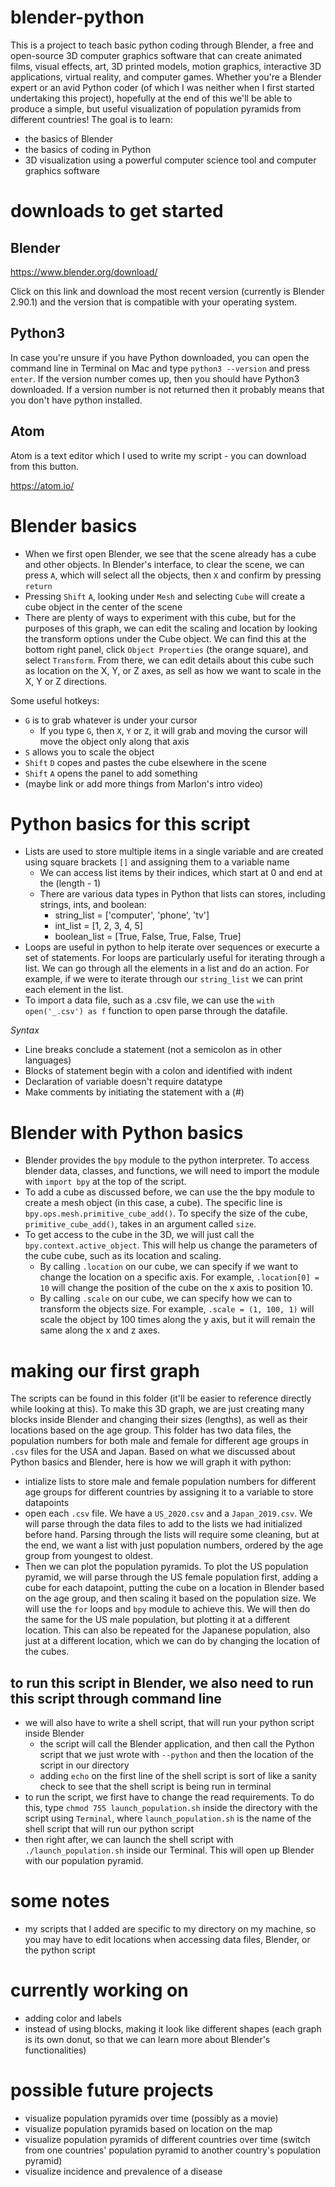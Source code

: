 # blender-python
This is a project to teach basic python coding through Blender, a free and open-source 3D computer graphics software that can create animated films, visual effects, art, 3D printed models, motion graphics, interactive 3D applications, virtual reality, and computer games. Whether you're a Blender expert or an avid Python coder (of which I was neither when I first started undertaking this project), hopefully at the end of this we'll be able to produce a simple, but useful visualization of population pyramids from different countries! The goal is to learn: 
* the basics of Blender
* the basics of coding in Python
* 3D visualization using a powerful computer science tool and computer graphics software

# downloads to get started
## Blender
https://www.blender.org/download/

Click on this link and download the most recent version (currently is Blender 2.90.1) and the version that is compatible with your operating system.

## Python3
In case you're unsure if you have Python downloaded, you can open the command line in Terminal on Mac and type `python3 --version` and press `enter`. If the version number comes up, then you should have Python3 downloaded. If a version number is not returned then it probably means that you don't have python installed. 

## Atom 
Atom is a text editor which I used to write my script - you can download from this button. 

https://atom.io/

# Blender basics
- When we first open Blender, we see that the scene already has a cube and other objects. In Blender's interface, to clear the scene, we can press `A`, which will select all the objects, then `X` and confirm by pressing `return`
- Pressing `Shift` `A`, looking under `Mesh` and selecting `Cube` will create a cube object in the center of the scene
- There are plenty of ways to experiment with this cube, but for the purposes of this graph, we can edit the scaling and location by looking the transform options under the Cube object. We can find this at the bottom right panel, click `Object Properties` (the orange square), and select `Transform`. From there, we can edit details about this cube such as location on the X, Y, or Z axes, as sell as how we want to scale in the X, Y or Z directions.  

Some useful hotkeys: 
- `G` is to grab whatever is under your cursor
  - If you type `G`, then `X`, `Y` or `Z`, it will grab and moving the cursor will move the object only along that axis
- `S` allows you to scale the object
- `Shift` `D` copes and pastes the cube elsewhere in the scene
- `Shift` `A` opens the panel to add something
- (maybe link or add more things from Marlon's intro video)

# Python basics for this script
- Lists are used to store multiple items in a single variable and are created using square brackets `[]` and assigning them to a variable name
  - We can access list items by their indices, which start at 0 and end at the (length - 1)
  - There are various data types in Python that lists can stores, including strings, ints, and boolean:
    - string_list = ['computer', 'phone', 'tv']
    - int_list = [1, 2, 3, 4, 5]
    - boolean_list = [True, False, True, False, True]
- Loops are useful in python to help iterate over sequences or execurte a set of statements. For loops are particularly useful for iterating through a list. We can go through all the elements in a list and do an action. For example, if we were to iterate through our `string_list` we can print each element in the list. 
- To import a data file, such as a .csv file, we can use the `with open('_.csv') as f` function to open parse through the datafile. 

*Syntax*
- Line breaks conclude a statement (not a semicolon as in other languages)
- Blocks of statement begin with a colon and identified with indent
- Declaration of variable doesn't require datatype
- Make comments by initiating the statement with a (#)

# Blender with Python basics
- Blender provides the `bpy` module to the python interpreter. To access blender data, classes, and functions, we will need to import the module with `import bpy` at the top of the script. 
- To add a cube as discussed before, we can use the the bpy module to create a mesh object (in this case, a cube). The specific line is `bpy.ops.mesh.primitive_cube_add()`. To specify the size of the cube, `primitive_cube_add()`, takes in an argument called `size`. 
- To get access to the cube in the 3D, we will just call the `bpy.context.active_object`. This will help us change the parameters of the cube cube, such as its location and scaling. 
  - By calling `.location` on our cube, we can specify if we want to change the location on a specific axis. For example, `.location[0] = 10` will change the position of the cube on the x axis to position 10. 
  - By calling `.scale` on our cube, we can specify how we can to transform the objects size. For example, `.scale = (1, 100, 1)` will scale the object by 100 times along the y axis, but it will remain the same along the x and z axes. 

# making our first graph
The scripts can be found in this folder (it'll be easier to reference directly while looking at this). To make this 3D graph, we are just creating many blocks inside Blender and changing their sizes (lengths), as well as their locations based on the age group. This folder has two data files, the population numbers for both male and female for different age groups in `.csv` files for the USA and Japan. Based on what we discussed about Python basics and Blender, here is how we will graph it with python: 
- intialize lists to store male and female population numbers for different age groups for different countries by assigning it to a variable to store datapoints
- open each `.csv` file. We have a `US_2020.csv` and a `Japan_2019.csv`. We will parse through the data files to add to the lists we had initialized before hand. Parsing through the lists will require some cleaning, but at the end, we want a list with just population numbers, ordered by the age group from youngest to oldest. 
- Then we can plot the population pyramids. To plot the US population pyramid, we will parse through the US female population first, adding a cube for each datapoint, putting the cube on a location in Blender based on the age group, and then scaling it based on the population size. We will use the `for` loops and `bpy` module to achieve this. We will then do the same for the US male population, but plotting it at a different location. This can also be repeated for the Japanese population, also just at a different location, which we can do by changing the location of the cubes. 

## to run this script in Blender, we also need to run this script through command line 
- we will also have to write a shell script, that will run your python script inside Blender 
  - the script will call the Blender application, and then call the Python script that we just wrote with `--python` and then the location of the script in our directory
  - adding `echo` on the first line of the shell script is sort of like a sanity check to see that the shell script is being run in terminal 
- to run the script, we first have to change the read requirements. To do this, type `chmod 755 launch_population.sh` inside the directory with the script using `Terminal`, where `launch_population.sh` is the name of the shell script that will run our python script 
- then right after, we can launch the shell script with `./launch_population.sh` inside our Terminal. This will open up Blender with our population pyramid. 

# some notes
- my scripts that I added are specific to my directory on my machine, so you may have to edit locations when accessing data files, Blender, or the python script 

# currently working on 
* adding color and labels 
* instead of using blocks, making it look like different shapes (each graph is its own donut, so that we can learn more about Blender's functionalities)

# possible future projects
* visualize population pyramids over time (possibly as a movie)
* visualize population pyramids based on location on the map
* visualize population pyramids of different countries over time (switch from one countries' population pyramid to another country's population pyramid)
* visualize incidence and prevalence of a disease 
